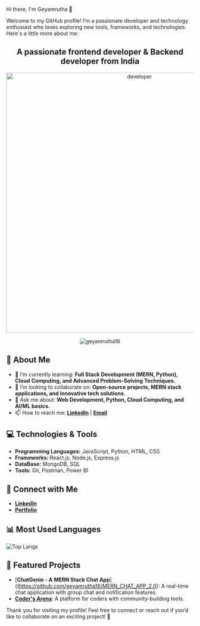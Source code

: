 Hi there, I'm Geyamrutha 👋  

Welcome to my GitHub profile! I’m a passionate developer and technology enthusiast who loves exploring new tools, frameworks, and technologies. Here's a little more about me:  

<h2 align="center">A passionate frontend developer & Backend developer from India</h2>

<p align="center">
  <img src="https://drive.google.com/file/d/1nH9dp1aEHwg3ZRAmph-vBfm5lK4rGizO/view?usp=sharing" alt="developer" width="700"/>
</p>

<p align="center">
  <img src="https://komarev.com/ghpvc/?username=geyamrutha16&label=Profile%20views&color=0e75b6&style=flat" alt="geyamrutha16" />
</p>

## 🚀 About Me  
- 🌱 I’m currently learning: **Full Stack Development (MERN, Python), Cloud Computing, and Advanced Problem-Solving Techniques.**  
- 👯 I’m looking to collaborate on: **Open-source projects, MERN stack applications, and innovative tech solutions.**  
- 💬 Ask me about: **Web Development, Python, Cloud Computing, and AI/ML basics.**  
- 📫 How to reach me: **[LinkedIn](https://www.linkedin.com/in/geyamrutha-poluru)** | **[Email](mailto:geyamruthapoluru@gmail.com)**  

## 💻 Technologies & Tools  
- **Programming Languages:** JavaScript, Python, HTML, CSS  
- **Frameworks:** React.js, Node.js, Express.js
- **DataBase:** MongoDB, SQL  
- **Tools:** Git, Postman, Power BI  

## 🔗 Connect with Me  
- **[LinkedIn](https://www.linkedin.com/in/geyamrutha16)**   
- **[Portfolio](https://lookbook-npru.onrender.com/)**  

## 📊 Most Used Languages  
![Top Langs](https://github-readme-stats.vercel.app/api/top-langs/?username=geyamrutha16&layout=compact&theme=radical)  

## 📂 Featured Projects  
- [**ChatGenie - A MERN Stack Chat App**]((https://github.com/geyamrutha16/MERN_CHAT_APP_2.0): A real-time chat application with group chat and notification features.  
- [**Coder's Arena**](https://github.com/geyamrutha16/CODER-S-ARENA-2): A platform for coders with community-building tools.   

Thank you for visiting my profile! Feel free to connect or reach out if you’d like to collaborate on an exciting project! 🚀  
